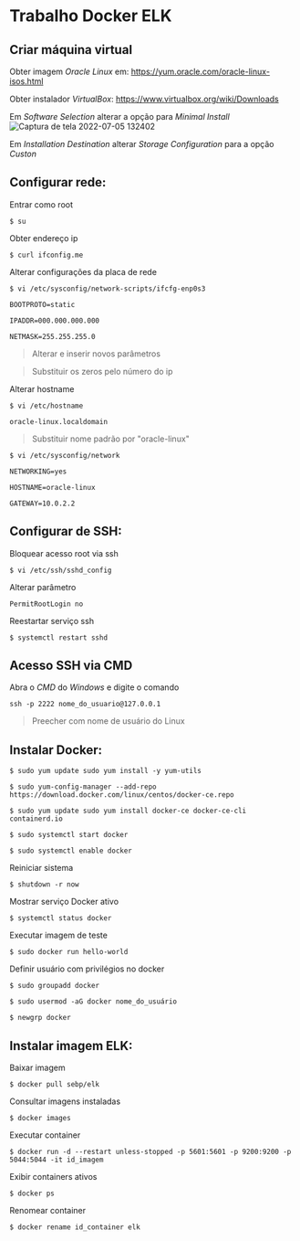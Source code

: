 # Trabalho Docker ELK

## Criar máquina virtual
Obter imagem _Oracle Linux_ em:
https://yum.oracle.com/oracle-linux-isos.html

Obter instalador _VirtualBox_: 
https://www.virtualbox.org/wiki/Downloads

Em _Software Selection_ alterar a opção para _Minimal Install_
![Captura de tela 2022-07-05 132402](https://user-images.githubusercontent.com/108694840/177373712-fe9bc1fa-cc3d-408f-b2cb-5f4453a38e9b.png)

Em _Installation Destination_ alterar _Storage Configuration_ para a opção _Custon_
## Configurar rede: 
Entrar como root
```
$ su
```
Obter endereço ip
```
$ curl ifconfig.me 
```
Alterar configurações da placa de rede
```
$ vi /etc/sysconfig/network-scripts/ifcfg-enp0s3 
```
```
BOOTPROTO=static 

IPADDR=000.000.000.000 

NETMASK=255.255.255.0 
```
> Alterar e inserir novos parâmetros

> Substituir os zeros pelo número do ip

Alterar hostname
```
$ vi /etc/hostname 
```
```
oracle-linux.localdomain 
```
> Substituir nome padrão por "oracle-linux"
```
$ vi /etc/sysconfig/network 
```
```
NETWORKING=yes 

HOSTNAME=oracle-linux 

GATEWAY=10.0.2.2     
```


## Configurar de SSH: 
Bloquear acesso root via ssh
```
$ vi /etc/ssh/sshd_config 
```
Alterar parâmetro
```
PermitRootLogin no 
```
Reestartar serviço ssh
```
$ systemctl restart sshd    
```


## Acesso SSH via CMD
Abra o _CMD_ do _Windows_ e digite o comando
```
ssh -p 2222 nome_do_usuario@127.0.0.1
```
> Preecher com nome de usuário do Linux


## Instalar Docker: 
```
$ sudo yum update sudo yum install -y yum-utils 
```
```
$ sudo yum-config-manager --add-repo https://download.docker.com/linux/centos/docker-ce.repo 
```
```
$ sudo yum update sudo yum install docker-ce docker-ce-cli containerd.io 
```
```
$ sudo systemctl start docker 
```
```
$ sudo systemctl enable docker 
```
Reiniciar sistema
```
$ shutdown -r now 
```
Mostrar serviço Docker ativo
```
$ systemctl status docker 
```
Executar imagem de teste
```
$ sudo docker run hello-world 
```
Definir usuário com privilégios no docker
```
$ sudo groupadd docker 
```
```
$ sudo usermod -aG docker nome_do_usuário 
```
```
$ newgrp docker 
```


## Instalar imagem ELK: 
Baixar imagem
```
$ docker pull sebp/elk 
```
Consultar imagens instaladas
```
$ docker images 
```
Executar container
```
$ docker run -d --restart unless-stopped -p 5601:5601 -p 9200:9200 -p 5044:5044 -it id_imagem
```
Exibir containers ativos
```
$ docker ps
```
Renomear container
```
$ docker rename id_container elk 
```
